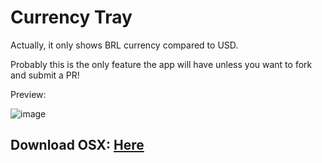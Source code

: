 # Currency Tray

Actually, it only shows BRL currency compared to USD.

Probably this is the only feature the app will have unless you want to fork and submit a PR!

Preview:

![image](https://d1zjcuqflbd5k.cloudfront.net/files/acc_153379/1kMfE?response-content-disposition=inline;%20filename=Screenshot%20on%202015-03-11%20at%2016%3A53%3A45.png&Expires=1426103915&Signature=RuQQZ2ZRQmGKkWT218fR4-ZDED6GEu210zZdBcBuYr~SOVnzlZGF-qS1EUtKz2NGTiL52yikSmZpxBAh9X78cwzNbakKFCkY8pWswaF6COHaN8kiYUl5HVWBSo8Q5A~8-ViulfsfR0BgkX~THdXnvdJR9ch8qSbONi5uePTHGX0_&Key-Pair-Id=APKAJTEIOJM3LSMN33SA)

## Download OSX: [Here](https://github.com/djalmaaraujo/currency-tray/releases/download/0.0.2/CurrencyTray-0-0-2.zip)
